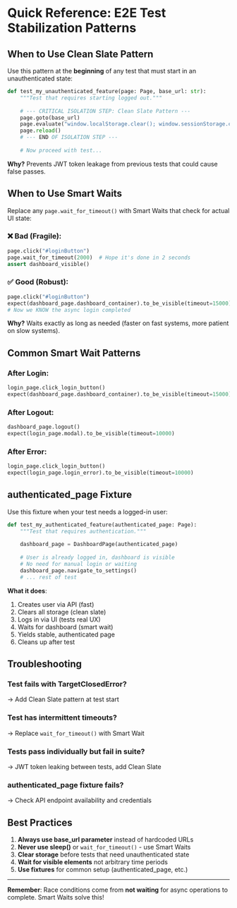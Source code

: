 # Quick Reference: E2E Test Stabilization Patterns

## When to Use Clean Slate Pattern

Use this pattern at the **beginning** of any test that must start in an unauthenticated state:

```python
def test_my_unauthenticated_feature(page: Page, base_url: str):
    """Test that requires starting logged out."""
    
    # --- CRITICAL ISOLATION STEP: Clean Slate Pattern ---
    page.goto(base_url)
    page.evaluate("window.localStorage.clear(); window.sessionStorage.clear();")
    page.reload()
    # --- END OF ISOLATION STEP ---
    
    # Now proceed with test...
```

**Why?** Prevents JWT token leakage from previous tests that could cause false passes.

## When to Use Smart Waits

Replace any `page.wait_for_timeout()` with Smart Waits that check for actual UI state:

### ❌ Bad (Fragile):
```python
page.click("#loginButton")
page.wait_for_timeout(2000)  # Hope it's done in 2 seconds
assert dashboard_visible()
```

### ✅ Good (Robust):
```python
page.click("#loginButton")
expect(dashboard_page.dashboard_container).to_be_visible(timeout=15000)
# Now we KNOW the async login completed
```

**Why?** Waits exactly as long as needed (faster on fast systems, more patient on slow systems).

## Common Smart Wait Patterns

### After Login:
```python
login_page.click_login_button()
expect(dashboard_page.dashboard_container).to_be_visible(timeout=15000)
```

### After Logout:
```python
dashboard_page.logout()
expect(login_page.modal).to_be_visible(timeout=10000)
```

### After Error:
```python
login_page.click_login_button()
expect(login_page.login_error).to_be_visible(timeout=10000)
```

## authenticated_page Fixture

Use this fixture when your test needs a logged-in user:

```python
def test_my_authenticated_feature(authenticated_page: Page):
    """Test that requires authentication."""
    
    dashboard_page = DashboardPage(authenticated_page)
    
    # User is already logged in, dashboard is visible
    # No need for manual login or waiting
    dashboard_page.navigate_to_settings()
    # ... rest of test
```

**What it does**:
1. Creates user via API (fast)
2. Clears all storage (clean slate)
3. Logs in via UI (tests real UX)
4. Waits for dashboard (smart wait)
5. Yields stable, authenticated page
6. Cleans up after test

## Troubleshooting

### Test fails with TargetClosedError?
→ Add Clean Slate pattern at test start

### Test has intermittent timeouts?
→ Replace `wait_for_timeout()` with Smart Wait

### Tests pass individually but fail in suite?
→ JWT token leaking between tests, add Clean Slate

### authenticated_page fixture fails?
→ Check API endpoint availability and credentials

## Best Practices

1. **Always use base_url parameter** instead of hardcoded URLs
2. **Never use sleep()** or `wait_for_timeout()` - use Smart Waits
3. **Clear storage** before tests that need unauthenticated state
4. **Wait for visible elements** not arbitrary time periods
5. **Use fixtures** for common setup (authenticated_page, etc.)

---

**Remember**: Race conditions come from **not waiting** for async operations to complete. Smart Waits solve this!
